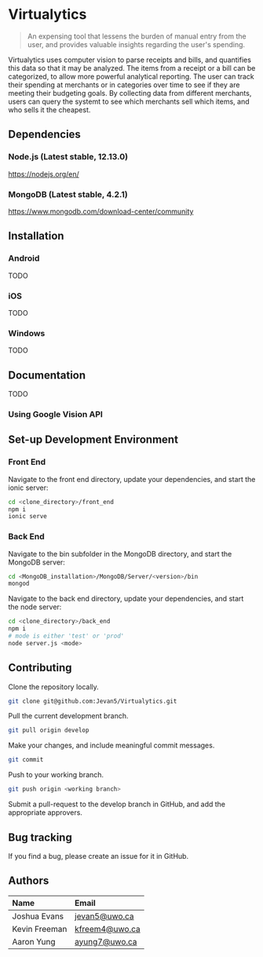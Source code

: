 # Virtualytics

> An expensing tool that lessens the burden of manual entry from the user, and provides valuable insights regarding the user's spending.

Virtualytics uses computer vision to parse receipts and bills, and quantifies this data so that it may be analyzed. The items from a receipt or a bill can be categorized, to allow more powerful analytical reporting. The user can track their spending at merchants or in categories over time to see if they are meeting their budgeting goals. By collecting data from different merchants, users can query the systemt to see which merchants sell which items, and who sells it the cheapest.

## Dependencies

### Node.js (Latest stable, 12.13.0)

https://nodejs.org/en/

### MongoDB (Latest stable, 4.2.1)

https://www.mongodb.com/download-center/community

## Installation

### Android

TODO

### iOS

TODO

### Windows

TODO

## Documentation

TODO

### Using Google Vision API

## Set-up Development Environment

### Front End

Navigate to the front end directory, update your dependencies, and start the ionic server:

```sh
cd <clone_directory>/front_end
npm i
ionic serve
```

### Back End

Navigate to the bin subfolder in the MongoDB directory, and start the MongoDB server:

```sh
cd <MongoDB_installation>/MongoDB/Server/<version>/bin
mongod
```

Navigate to the back end directory, update your dependencies, and start the node server:

```sh
cd <clone_directory>/back_end
npm i
# mode is either 'test' or 'prod'
node server.js <mode>
```

## Contributing

Clone the repository locally.

```sh
git clone git@github.com:Jevan5/Virtualytics.git
```

Pull the current development branch.

```sh
git pull origin develop
```

Make your changes, and include meaningful commit messages.

```sh
git commit
```

Push to your working branch.

```sh
git push origin <working branch>
```

Submit a pull-request to the develop branch in GitHub, and add the appropriate approvers.

## Bug tracking

If you find a bug, please create an issue for it in GitHub.

## Authors

|Name|Email|
|:-------|:----|
|Joshua Evans|jevan5@uwo.ca|
|Kevin Freeman|kfreem4@uwo.ca|
|Aaron Yung|ayung7@uwo.ca|

